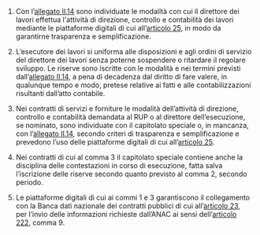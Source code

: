 1. Con l’[allegato II.14](/index.html?section=attachment-2-14&version=2) sono individuate le modalità con cui il direttore dei lavori effettua l'attività di direzione, controllo e contabilità dei lavori mediante le piattaforme digitali di cui all’[articolo 25](/index.html?article=articolo-25&version=1), in modo da garantirne trasparenza e semplificazione.

2. L’esecutore dei lavori si uniforma alle disposizioni e agli ordini di servizio del direttore dei lavori senza poterne sospendere o ritardare il regolare sviluppo. Le riserve sono iscritte con le modalità e nei termini previsti dall’[allegato II.14](/index.html?section=attachment-2-14&version=2), a pena di decadenza dal diritto di fare valere, in qualunque tempo e modo, pretese relative ai fatti e alle contabilizzazioni risultanti dall’atto contabile.

3. Nei contratti di servizi e forniture le modalità dell’attività di direzione, controllo e contabilità demandata al RUP o al direttore dell’esecuzione, se nominato, sono individuate con il capitolato speciale o, in mancanza, con l’[allegato II.14](/index.html?section=attachment-2-14&version=2), secondo criteri di trasparenza e semplificazione e prevedono l’uso delle piattaforme digitali di cui all’[articolo 25](/index.html?article=articolo-25&version=1).

4. Nei contratti di cui al comma 3 il capitolato speciale contiene anche la disciplina delle contestazioni in corso di esecuzione, fatta salva l’iscrizione delle riserve secondo quanto previsto al comma 2, secondo periodo.
 
5. Le piattaforme digitali di cui ai commi 1 e 3 garantiscono il collegamento con la Banca dati nazionale dei contratti pubblici di cui all’[articolo 23](/index.html?article=articolo-23&version=2), per l’invio delle informazioni richieste dall’ANAC ai sensi dell’[articolo 222](/index.html?article=articolo-222&version=2), comma 9.
